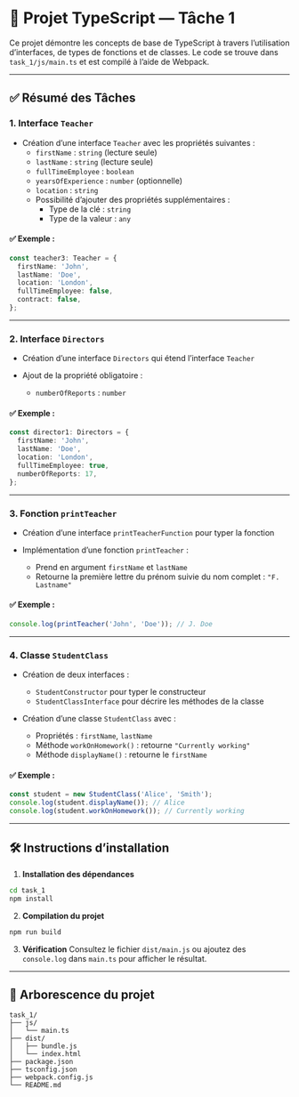 # 📘 Projet TypeScript — Tâche 1

Ce projet démontre les concepts de base de TypeScript à travers l’utilisation d’interfaces, de types de fonctions et de classes. Le code se trouve dans `task_1/js/main.ts` et est compilé à l’aide de Webpack.

---

## ✅ Résumé des Tâches

### 1. Interface `Teacher`

- Création d’une interface `Teacher` avec les propriétés suivantes :
  - `firstName` : `string` (lecture seule)
  - `lastName` : `string` (lecture seule)
  - `fullTimeEmployee` : `boolean`
  - `yearsOfExperience` : `number` (optionnelle)
  - `location` : `string`
  - Possibilité d’ajouter des propriétés supplémentaires :
    - Type de la clé : `string`
    - Type de la valeur : `any`

#### ✅ Exemple :
```ts
const teacher3: Teacher = {
  firstName: 'John',
  lastName: 'Doe',
  location: 'London',
  fullTimeEmployee: false,
  contract: false,
};
````

---

### 2. Interface `Directors`

* Création d’une interface `Directors` qui étend l’interface `Teacher`
* Ajout de la propriété obligatoire :

  * `numberOfReports` : `number`

#### ✅ Exemple :

```ts
const director1: Directors = {
  firstName: 'John',
  lastName: 'Doe',
  location: 'London',
  fullTimeEmployee: true,
  numberOfReports: 17,
};
```

---

### 3. Fonction `printTeacher`

* Création d’une interface `printTeacherFunction` pour typer la fonction
* Implémentation d’une fonction `printTeacher` :

  * Prend en argument `firstName` et `lastName`
  * Retourne la première lettre du prénom suivie du nom complet : `"F. Lastname"`

#### ✅ Exemple :

```ts
console.log(printTeacher('John', 'Doe')); // J. Doe
```

---

### 4. Classe `StudentClass`

* Création de deux interfaces :

  * `StudentConstructor` pour typer le constructeur
  * `StudentClassInterface` pour décrire les méthodes de la classe
* Création d’une classe `StudentClass` avec :

  * Propriétés : `firstName`, `lastName`
  * Méthode `workOnHomework()` : retourne `"Currently working"`
  * Méthode `displayName()` : retourne le `firstName`

#### ✅ Exemple :

```ts
const student = new StudentClass('Alice', 'Smith');
console.log(student.displayName()); // Alice
console.log(student.workOnHomework()); // Currently working
```

---

## 🛠️ Instructions d’installation

1. **Installation des dépendances**

```bash
cd task_1
npm install
```

2. **Compilation du projet**

```bash
npm run build
```

3. **Vérification**
   Consultez le fichier `dist/main.js` ou ajoutez des `console.log` dans `main.ts` pour afficher le résultat.

---

## 📁 Arborescence du projet

```
task_1/
├── js/
│   └── main.ts
├── dist/
│   ├── bundle.js
│   └── index.html
├── package.json
├── tsconfig.json
├── webpack.config.js
└── README.md
```
